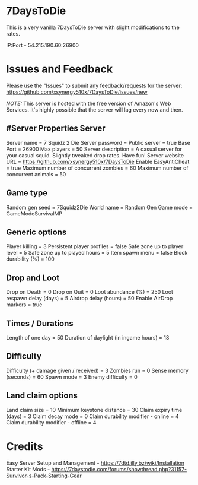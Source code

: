 # 7DaysToDie
This is a very vanilla 7DaysToDie server with slight modifications to the rates.

IP:Port - 54.215.190.60:26900 

# Issues and Feedback
Please use the "Issues" to submit any feedback/requests for the server: https://github.com/xsynergy510x/7DaysToDie/issues/new

*NOTE:* This server is hosted with the free version of Amazon's Web Services. It's highly possible that the server will lag every now and then.

#Server Properties
Server
--------------------------------
Server name               = 7 Squidz 2 Die
Server password           = 
Public server             = true
Base Port                 = 26900
Max players               = 50
Server description        = A casual server for your casual squid. Slightly tweaked drop rates. Have fun!
Server website URL        = https://github.com/xsynergy510x/7DaysToDie
Enable EasyAntiCheat      = true
Maximum number of concurrent zombies = 60
Maximum number of concurrent animals = 50

Game type
--------------------------------
Random gen seed           = 7Squidz2Die
World name                = Random Gen
Game mode                 = GameModeSurvivalMP

Generic options
--------------------------------
Player killing            = 3
Persistent player profiles = false
Safe zone up to player level = 5
Safe zone up to played hours = 5
Item spawn menu           = false
Block durability (%)      = 100

Drop and Loot
--------------------------------
Drop on Death             = 0
Drop on Quit              = 0
Loot abundance (%)        = 250
Loot respawn delay (days) = 5
Airdrop delay (hours)     = 50
Enable AirDrop markers    = true

Times / Durations
--------------------------------
Length of one day         = 50
Duration of daylight (in ingame hours) = 18

Difficulty
--------------------------------
Difficulty (+ damage given / received) = 3
Zombies run               = 0
Sense memory (seconds)    = 60
Spawn mode                = 3
Enemy difficulty          = 0

Land claim options
--------------------------------
Land claim size           = 10
Minimum keystone distance = 30
Claim expiry time (days)  = 3
Claim decay mode          = 0
Claim durability modifier - online = 4
Claim durability modifier - offline = 4



# Credits
Easy Server Setup and Management - https://7dtd.illy.bz/wiki/Installation
Starter Kit Mods - https://7daystodie.com/forums/showthread.php?31157-Survivor-s-Pack-Starting-Gear
